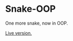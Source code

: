 # Snake-OOP

One more snake, now in OOP.

<a href="https://fairlytales.github.io/Snake-OOP/">Live version.</a>
